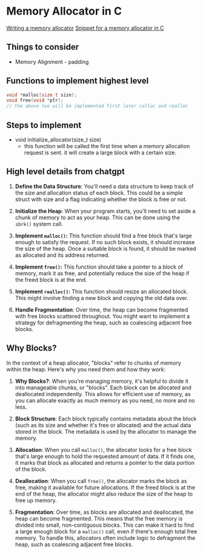 # Memory Allocator in C

[Writing a memory allocator](https://dmitrysoshnikov.com/compilers/writing-a-memory-allocator/#video-lecture)
[Snippet for a memory allocator in C](https://gist.github.com/apsun/caa3c5552dce7b13b898b70569b1f239)

## Things to consider
- Memory Alignment - padding

## Functions to implement highest level
```c
void *malloc(size_t size);
void free(void *ptr);
// the above two will be implemented first later calloc and realloc
```

## Steps to implement
- void initialize_allocator(size_t size)
	- this function will be called the first time when a memory allocation request is sent. it will create a large block with a certain size.

## High level details from chatgpt

1. **Define the Data Structure**: You'll need a data structure to keep track of the size and allocation status of each block. This could be a simple struct with size and a flag indicating whether the block is free or not.

2. **Initialize the Heap**: When your program starts, you'll need to set aside a chunk of memory to act as your heap. This can be done using the `sbrk()` system call.

3. **Implement `malloc()`:** This function should find a free block that's large enough to satisfy the request. If no such block exists, it should increase the size of the heap. Once a suitable block is found, it should be marked as allocated and its address returned.

4. **Implement `free()`:** This function should take a pointer to a block of memory, mark it as free, and potentially reduce the size of the heap if the freed block is at the end.

5. **Implement `realloc()`:** This function should resize an allocated block. This might involve finding a new block and copying the old data over.

6. **Handle Fragmentation**: Over time, the heap can become fragmented with free blocks scattered throughout. You might want to implement a strategy for defragmenting the heap, such as coalescing adjacent free blocks.

## Why Blocks?

In the context of a heap allocator, "blocks" refer to chunks of memory within the heap. Here's why you need them and how they work:

1. **Why Blocks?**: When you're managing memory, it's helpful to divide it into manageable chunks, or "blocks". Each block can be allocated and deallocated independently. This allows for efficient use of memory, as you can allocate exactly as much memory as you need, no more and no less.

2. **Block Structure**: Each block typically contains metadata about the block (such as its size and whether it's free or allocated) and the actual data stored in the block. The metadata is used by the allocator to manage the memory.

3. **Allocation**: When you call `malloc()`, the allocator looks for a free block that's large enough to hold the requested amount of data. If it finds one, it marks that block as allocated and returns a pointer to the data portion of the block.

4. **Deallocation**: When you call `free()`, the allocator marks the block as free, making it available for future allocations. If the freed block is at the end of the heap, the allocator might also reduce the size of the heap to free up memory.

5. **Fragmentation**: Over time, as blocks are allocated and deallocated, the heap can become fragmented. This means that the free memory is divided into small, non-contiguous blocks. This can make it hard to find a large enough block for a `malloc()` call, even if there's enough total free memory. To handle this, allocators often include logic to defragment the heap, such as coalescing adjacent free blocks.

